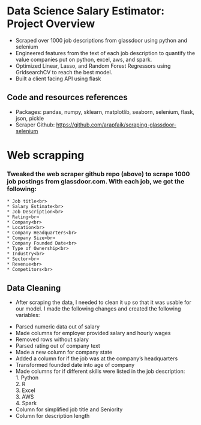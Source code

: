 # Data Science Salary Estimator: Project Overview<br>
- Scraped over 1000 job descriptions from glassdoor using python and selenium <br>
- Engineered features from the text of each job description to quantify the value companies put on python, excel, aws, and spark.<br>
- Optimized Linear, Lasso, and Random Forest Regressors using GridsearchCV to reach the best model.<br>
- Built a client facing API using flask <be>
## Code and resources references <br>
- Packages: pandas, numpy, sklearn, matplotlib, seaborn, selenium, flask, json, pickle
- Scraper Github: https://github.com/arapfaik/scraping-glassdoor-selenium

# Web scrapping
### Tweaked the web scraper github repo (above) to scrape 1000 job postings from glassdoor.com. With each job, we got the following:<br>
    * Job title<br>
    * Salary Estimate<br>
    * Job Description<br>
    * Rating<br>
    * Company<br>
    * Location<br>
    * Company Headquarters<br>
    * Company Size<br>
    * Company Founded Date<br>
    * Type of Ownership<br>
    * Industry<br>
    * Sector<br>
    * Revenue<br>
    * Competitors<br>
## Data Cleaning <br>
- After scraping the data, I needed to clean it up so that it was usable for our model. I made the following changes and created the following variables: <br>

 * Parsed numeric data out of salary <br>
 * Made columns for employer provided salary and hourly wages<br>
 * Removed rows without salary<br>
 * Parsed rating out of company text<br>
 * Made a new column for company state<br>
 * Added a column for if the job was at the company’s headquarters<br>
 * Transformed founded date into age of company<br>
 * Made columns for if different skills were listed in the job description:<br>
         1. Python<br>
         2. R<br>
         3. Excel<br>
         3. AWS<br>
         4. Spark<br>
 * Column for simplified job title and Seniority<br>
 * Column for description length<br>
